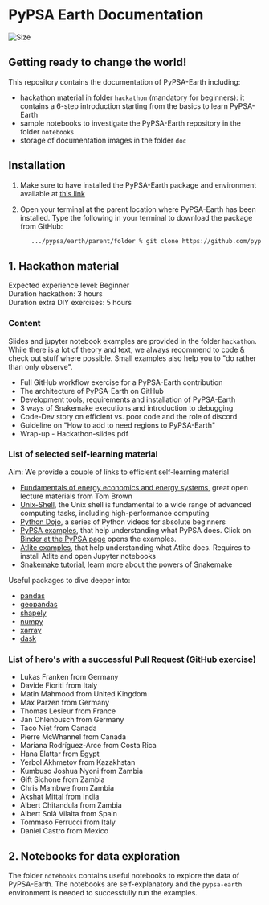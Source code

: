# PyPSA Earth Documentation

![Size](https://img.shields.io/github/repo-size/pypsa-meets-earth/documentation)

## Getting ready to change the world!

This repository contains the documentation of PyPSA-Earth including:

- hackathon material in folder `hackathon`  (mandatory for beginners): it contains a 6-step introduction starting from the basics to learn PyPSA-Earth
- sample notebooks to investigate the PyPSA-Earth repository in the folder `notebooks`
- storage of documentation images in the folder `doc`

## Installation

1. Make sure to have installed the PyPSA-Earth package and environment available at [this link](https://github.com/pypsa-meets-earth/pypsa-earth.git)

2. Open your terminal at the parent location where PyPSA-Earth has been installed. Type the following in your terminal to download the package from GitHub:

   ```bash
      .../pypsa/earth/parent/folder % git clone https://github.com/pypsa-meets-earth/documentation.git
   ```

## 1. Hackathon material

Expected experience level: Beginner  
Duration hackathon: 3 hours  
Duration extra DIY exercises: 5 hours

### Content

Slides and jupyter notebook examples are provided in the folder `hackathon`. While there is a lot of theory and text, we always recommend to code & check out stuff where possible. Small examples also help you to "do rather than only observe".

- Full GitHub workflow exercise for a PyPSA-Earth contribution
- The architecture of PyPSA-Earth on GitHub
- Development tools, requirements and installation of PyPSA-Earth
- 3 ways of Snakemake executions and introduction to debugging
- Code-Dev story on efficient vs. poor code and the role of discord
- Guideline on "How to add to need regions to PyPSA-Earth"
- Wrap-up - Hackathon-slides.pdf

### List of selected self-learning material

Aim: We provide a couple of links to efficient self-learning material

- [Fundamentals of energy economics and energy systems](https://nworbmot.org/teaching.html), great open lecture materials from Tom Brown
- [Unix-Shell](https://swcarpentry.github.io/shell-novice/), the Unix shell is fundamental to a wide range of advanced computing tasks, including high-performance computing
- [Python Dojo](https://www.youtube.com/playlist?list=PLBZBJbE_rGRWeh5mIBhD-hhDwSEDxogDg), a series of Python videos for absolute beginners
- [PyPSA examples](https://github.com/PyPSA/PyPSA/tree/master/examples), that help understanding what PyPSA does. Click on [Binder at the PyPSA page](https://github.com/PyPSA/PyPSA) opens the examples.
- [Atlite examples](https://github.com/PyPSA/atlite/tree/master/examples), that help understanding what Atlite does. Requires to install Atlite and open Jupyter notebooks
- [Snakemake tutorial](https://snakemake.readthedocs.io/en/stable/tutorial/tutorial.html), learn more about the powers of Snakemake

Useful packages to dive deeper into:

- [pandas](https://pandas.pydata.org/)
- [geopandas](https://geopandas.org/en/stable/)
- [shapely](https://shapely.readthedocs.io/en/stable/manual.html#introduction)
- [numpy](https://nbviewer.org/github/jrjohansson/scientific-python-lectures/blob/master/Lecture-2-Numpy.ipynb)
- [xarray](http://xarray.pydata.org/en/stable/tutorials-and-videos.html)
- [dask](https://github.com/dask/dask-tutorial)

### List of hero's with a successful Pull Request (GitHub exercise)  

- Lukas Franken from Germany
- Davide Fioriti from Italy
- Matin Mahmood from United Kingdom
- Max Parzen from Germany
- Thomas Lesieur from France
- Jan Ohlenbusch from Germany
- Taco Niet from Canada
- Pierre McWhannel from Canada
- Mariana Rodríguez-Arce from Costa Rica
- Hana Elattar from Egypt
- Yerbol Akhmetov from Kazakhstan
- Kumbuso Joshua Nyoni from Zambia
- Gift Sichone from Zambia
- Chris Mambwe from Zambia
- Akshat Mittal from India
- Albert Chitandula from Zambia
- Albert Solà Vilalta from Spain
- Tommaso Ferrucci from Italy
- Daniel Castro from Mexico

## 2. Notebooks for data exploration

The folder `notebooks` contains useful notebooks to explore the data of PyPSA-Earth.
The notebooks are self-explanatory and the `pypsa-earth` environment is needed to successfully run the examples.
